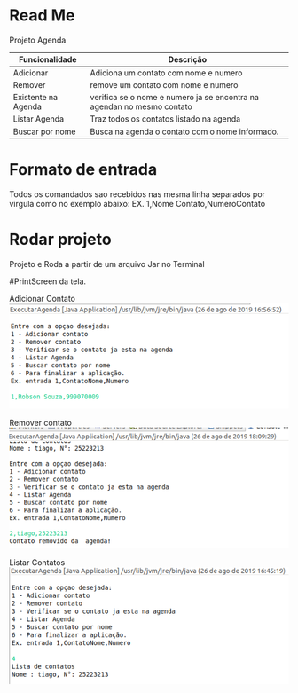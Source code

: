 # Read Me

Projeto Agenda

| Funcionalidade| Descrição |
| ------ | ------ |
| Adicionar | Adiciona um contato com nome e numero|
|Remover| remove um contato com nome e numero |
| Existente  na Agenda | verifica se o nome e numero ja se encontra na agendan no mesmo contato |
| Listar Agenda | Traz todos os contatos listado na agenda |
| Buscar por nome | Busca na agenda o contato com o nome informado. |
# Formato de entrada

Todos os comandados sao recebidos nas mesma linha separados por virgula como no exemplo abaixo:
EX. 1,Nome Contato,NumeroContato

# Rodar projeto

Projeto e Roda a partir de um arquivo Jar no Terminal


#PrintScreen da tela.

Adicionar Contato
![Adicionar Contato](adicionarContato.png)

Remover contato
![Remover contato](removerContato.png)

Listar Contatos
![Listar Contatos](listarContato.png) 
